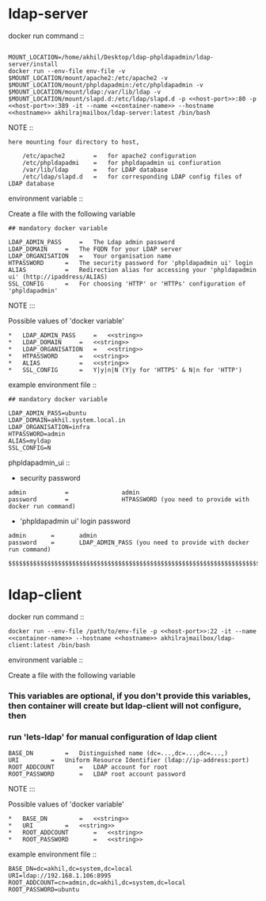 
# ldap-server


docker run command ::

```

MOUNT_LOCATION=/home/akhil/Desktop/ldap-phpldapadmin/ldap-server/install
docker run --env-file env-file -v $MOUNT_LOCATION/mount/apache2:/etc/apache2 -v $MOUNT_LOCATION/mount/phpldapadmin:/etc/phpldapadmin -v $MOUNT_LOCATION/mount/ldap:/var/lib/ldap -v $MOUNT_LOCATION/mount/slapd.d:/etc/ldap/slapd.d -p <<host-port>>:80 -p <<host-port>>:389 -it --name <<container-name>> --hostname <<hostname>> akhilrajmailbox/ldap-server:latest /bin/bash

```

NOTE ::


```
here mounting four directory to host,

	/etc/apache2		=	for apache2 configuration
	/etc/phpldapadmi	=	for phpldapadmin ui confiuration
	/var/lib/ldap		=	for LDAP database
	/etc/ldap/slapd.d	=	for corresponding LDAP config files of LDAP database

```



environment variable ::

Create a file with the following variable

```
## mandatory docker variable

LDAP_ADMIN_PASS		=	The Ldap admin password
LDAP_DOMAIN		=	The FQDN for your LDAP server
LDAP_ORGANISATION	=	Your organisation name
HTPASSWORD		=	The security password for 'phpldapadmin ui' login
ALIAS			=	Redirection alias for accessing your 'phpldapadmin ui' (http://ipaddress/ALIAS)
SSL_CONFIG		=	For choosing 'HTTP' or 'HTTPs' configuration of 'phpldapadmin'

```

NOTE :::

Possible values of 'docker variable'

	*	LDAP_ADMIN_PASS		=	<<string>>
	*	LDAP_DOMAIN		=	<<string>>
	*	LDAP_ORGANISATION	=	<<string>>
	*	HTPASSWORD		=	<<string>>
	*	ALIAS			=	<<string>>
	*	SSL_CONFIG		=	Y|y|n|N (Y|y for 'HTTPS' & N|n for 'HTTP')



example environment file  ::

```
## mandatory docker variable

LDAP_ADMIN_PASS=ubuntu
LDAP_DOMAIN=akhil.system.local.in
LDAP_ORGANISATION=infra
HTPASSWORD=admin
ALIAS=myldap
SSL_CONFIG=N

```


phpldapadmin_ui ::

* security password
 
```
admin           =               admin
password        =               HTPASSWORD (you need to provide with docker run command)

```

* 'phpldapadmin ui' login password

```
admin		=		admin
password	=		LDAP_ADMIN_PASS (you need to provide with docker run command)

```



```
$$$$$$$$$$$$$$$$$$$$$$$$$$$$$$$$$$$$$$$$$$$$$$$$$$$$$$$$$$$$$$$$$$$$$$$$$$$$$$$$$$$$$$$$$$$$$$
```

# ldap-client



docker run command ::

```
docker run --env-file /path/to/env-file -p <<host-port>>:22 -it --name <<container-name>> --hostname <<hostname>> akhilrajmailbox/ldap-client:latest /bin/bash

```

environment variable ::

Create a file with the following variable

### This variables are optional, if you don't provide this variables, then container will create but ldap-client will not configure, then
### run 'lets-ldap' for manual configuration of ldap client


```
BASE_DN			=	Distinguished name (dc=...,dc=...,dc=...,)
URI			=	Uniform Resource Identifier (ldap://ip-address:port)
ROOT_ADDCOUNT		=	LDAP account for root
ROOT_PASSWORD		=	LDAP root account password

```

NOTE :::

Possible values of 'docker variable'

	*	BASE_DN			=	<<string>>
	*	URI			=	<<string>>
	*	ROOT_ADDCOUNT		=	<<string>>
	*	ROOT_PASSWORD		=	<<string>>



example environment file  ::

```
BASE_DN=dc=akhil,dc=system,dc=local
URI=ldap://192.168.1.106:8995
ROOT_ADDCOUNT=cn=admin,dc=akhil,dc=system,dc=local
ROOT_PASSWORD=ubuntu

```

